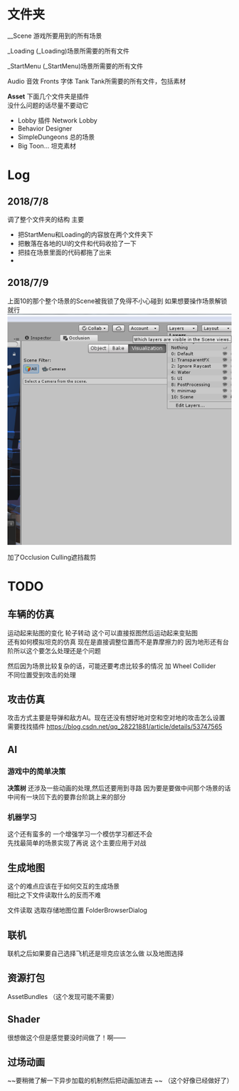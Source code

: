 # 文件夹
__Scene
游戏所要用到的所有场景

_Loading
(_Loading)场景所需要的所有文件

_StartMenu
(_StartMenu)场景所需要的所有文件

Audio 音效
Fronts 字体
Tank Tank所需要的所有文件，包括素材

**Asset**
下面几个文件夹是插件  
没什么问题的话尽量不要动它  
- Lobby 插件 Network Lobby
- Behavior Designer
- SimpleDungeons 总的场景
- Big Toon... 坦克素材

# Log
## 2018/7/8
调了整个文件夹的结构
主要
 - 把StartMenu和Loading的内容放在两个文件夹下
 - 把散落在各地的UI的文件和代码收拾了一下
 - 把挂在场景里面的代码都拖了出来
 - 
## 2018/7/9
上面10的那个整个场景的Scene被我锁了免得不小心碰到
如果想要操作场景解锁就行
![](1.png)

加了Occlusion Culling遮挡裁剪


# TODO
## 车辆的仿真  
运动起来贴图的变化 轮子转动 这个可以直接抠图然后运动起来变贴图  
还有如何模拟坦克的仿真  现在是直接调整位置而不是靠摩擦力的
因为地形还有台阶所以这个要怎么处理还是个问题

然后因为场景比较复杂的话，可能还要考虑比较多的情况
加 Wheel Collider  
不同位置受到攻击的处理  

## 攻击仿真
攻击方式主要是导弹和敌方AI。现在还没有想好地对空和空对地的攻击怎么设置
需要找找插件
https://blog.csdn.net/qq_28221881/article/details/53747565


## AI
### 游戏中的简单决策
**决策树**
还涉及一些动画的处理,然后还要用到寻路
因为要是要做中间那个场景的话中间有一块凹下去的要靠台阶跳上来的部分

### 机器学习
这个还有蛮多的  一个增强学习一个模仿学习都还不会  
先找最简单的场景实现了再说
这个主要应用于对战

## 生成地图
这个的难点应该在于如何交互的生成场景  
相比之下文件读取什么的反而不难

文件读取
选取存储地图位置
FolderBrowserDialog

## 联机
联机之后如果要自己选择飞机还是坦克应该怎么做
以及地图选择

## 资源打包
AssetBundles
（这个发现可能不需要）

## Shader
很想做这个但是感觉要没时间做了！啊——

## 过场动画

~~要稍微了解一下异步加载的机制然后把动画加进去
~~ 
（这个好像已经做好了）
